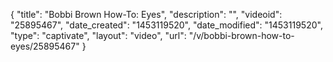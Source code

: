 {
    "title": "Bobbi Brown How-To: Eyes",
    "description": "",
    "videoid": "25895467",
    "date_created": "1453119520",
    "date_modified": "1453119520",
    "type": "captivate",
    "layout": "video",
    "url": "\/v\/bobbi-brown-how-to-eyes\/25895467"
}